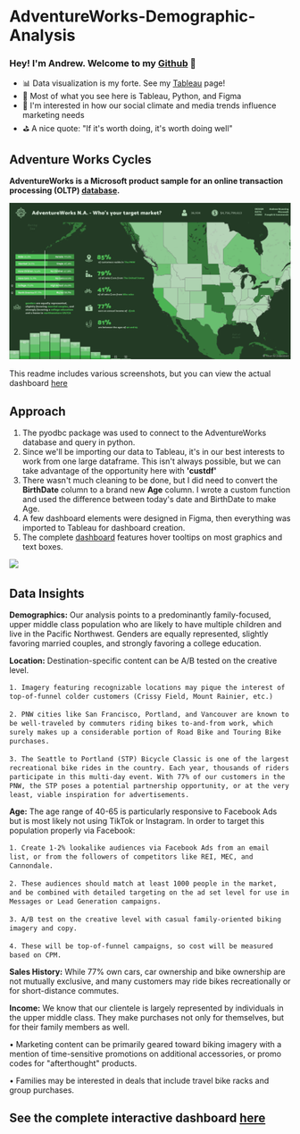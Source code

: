 # AdventureWorks-Demographic-Analysis



### Hey! I'm Andrew. Welcome to my [Github] 👋

- 📊 Data visualization is my forte. See my [Tableau] page! 
- 🚀 Most of what you see here is Tableau, Python, and Figma
- 🧠 I'm interested in how our social climate and media trends influence marketing needs
- ⛳ A nice quote: "If it's worth doing, it's worth doing well"

## Adventure Works Cycles
**AdventureWorks is a Microsoft product sample for an online transaction processing (OLTP) [database].**
 
![](Dashboard_Screenshots/dash.png)
 
This readme includes various screenshots, but you can view the actual dashboard [here]


## Approach
1. The pyodbc package was used to connect to the AdventureWorks database and query in python. 
2. Since we'll be importing our data to Tableau, it's in our best interests to work from one large dataframe. This isn't always possible, but we can take advantage of the opportunity here with **'custdf'**
3. There wasn't much cleaning to be done, but I did need to convert the **BirthDate** column to a brand new **Age** column. I wrote a custom function and used the difference between today's date and BirthDate to make Age.
4. A few dashboard elements were designed in Figma, then everything was imported to Tableau for dashboard creation. 
5. The complete [dashboard] features hover tooltips on most graphics and text boxes.
 
![](Dashboard_Screenshots/tooltip_gif.gif)


## Data Insights
**Demographics:** Our analysis points to a predominantly family-focused, upper middle class population who are likely to have multiple children and live in the Pacific Northwest. Genders are equally represented, slightly favoring married couples, and strongly favoring a college education.

**Location:** Destination-specific content can be A/B tested on the creative level.

    1. Imagery featuring recognizable locations may pique the interest of top-of-funnel colder customers (Crissy Field, Mount Rainier, etc.)

    2. PNW cities like San Francisco, Portland, and Vancouver are known to be well-traveled by commuters riding bikes to-and-from work, which surely makes up a considerable portion of Road Bike and Touring Bike purchases.

    3. The Seattle to Portland (STP) Bicycle Classic is one of the largest recreational bike rides in the country. Each year, thousands of riders participate in this multi-day event. With 77% of our customers in the PNW, the STP poses a potential partnership opportunity, or at the very least, viable inspiration for advertisements.

**Age:** The age range of 40-65 is particularly responsive to Facebook Ads but is most likely not using TikTok or Instagram. In order to target this population properly via Facebook:

    1. Create 1-2% lookalike audiences via Facebook Ads from an email list, or from the followers of competitors like REI, MEC, and Cannondale. 

    2. These audiences should match at least 1000 people in the market, and be combined with detailed targeting on the ad set level for use in Messages or Lead Generation campaigns.

    3. A/B test on the creative level with casual family-oriented biking imagery and copy. 

    4. These will be top-of-funnel campaigns, so cost will be measured based on CPM.

**Sales History:** While 77% own cars, car ownership and bike ownership are not mutually exclusive, and many customers may ride bikes recreationally or for short-distance commutes.

**Income:** We know that our clientele is largely represented by individuals in the upper middle class. They make purchases not only for themselves, but for their family members as well.

• Marketing content can be primarily geared toward biking imagery with a mention of time-sensitive promotions on additional accessories, or promo codes for "afterthought" products. 

• Families may be interested in deals that include travel bike racks and group purchases.

## See the complete interactive dashboard [here]

</details>

[Tableau]: https://public.tableau.com/app/profile/andrew.bruening
[Github]: https://github.com/andrewbruening
[here]: https://public.tableau.com/views/AdventureWorks2019/NADB?:language=en-US&:display_count=n&:origin=viz_share_link
[dashboard]: https://public.tableau.com/views/AdventureWorks2019/NADB?:language=en-US&:display_count=n&:origin=viz_share_link
[database]: https://docs.microsoft.com/en-us/sql/samples/adventureworks-install-configure?view=sql-server-ver15&tabs=ssms
